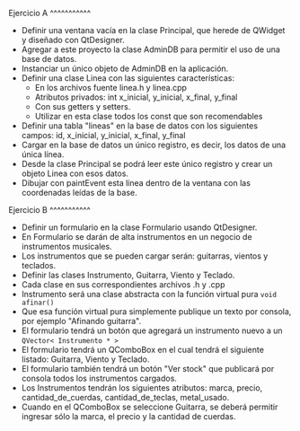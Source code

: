 Ejercicio A
^^^^^^^^^^^

- Definir una ventana vacía en la clase Principal, que herede de QWidget y diseñado con QtDesigner.
- Agregar a este proyecto la clase AdminDB para permitir el uso de una base de datos. 
- Instanciar un único objeto de AdminDB en la aplicación.
- Definir una clase Linea con las siguientes características:
	- En los archivos fuente linea.h y linea.cpp
	- Atributos privados: int x_inicial, y_inicial, x_final, y_final
	- Con sus getters y setters.
	- Utilizar en esta clase todos los const que son recomendables
- Definir una tabla "lineas" en la base de datos con los siguientes campos: id, x_inicial, y_inicial, x_final, y_final
- Cargar en la base de datos un único registro, es decir, los datos de una única línea.
- Desde la clase Principal se podrá leer este único registro y crear un objeto Linea con esos datos.
- Dibujar con paintEvent esta línea dentro de la ventana con las coordenadas leídas de la base.


Ejercicio B
^^^^^^^^^^^

- Definir un formulario en la clase Formulario usando QtDesigner. 
- En Formulario se darán de alta instrumentos en un negocio de instrumentos musicales.
- Los instrumentos que se pueden cargar serán: guitarras, vientos y teclados.
- Definir las clases Instrumento, Guitarra, Viento y Teclado.
- Cada clase en sus correspondientes archivos .h y .cpp
- Instrumento será una clase abstracta con la función virtual pura ``void afinar()``
- Que esa función virtual pura simplemente publique un texto por consola, por ejemplo "Afinando guitarra".
- El formulario tendrá un botón que agregará un instrumento nuevo a un ``QVector< Instrumento * >``
- El formulario tendrá un QComboBox en el cual tendrá el siguiente listado: Guitarra, Viento y Teclado.
- El formulario también tendrá un botón "Ver stock" que publicará por consola todos los instrumentos cargados.
- Los Instrumentos tendrán los siguientes atributos: marca, precio, cantidad_de_cuerdas, cantidad_de_teclas, metal_usado.
- Cuando en el QComboBox se seleccione Guitarra, se deberá permitir ingresar sólo la marca, el precio y la cantidad de cuerdas.
